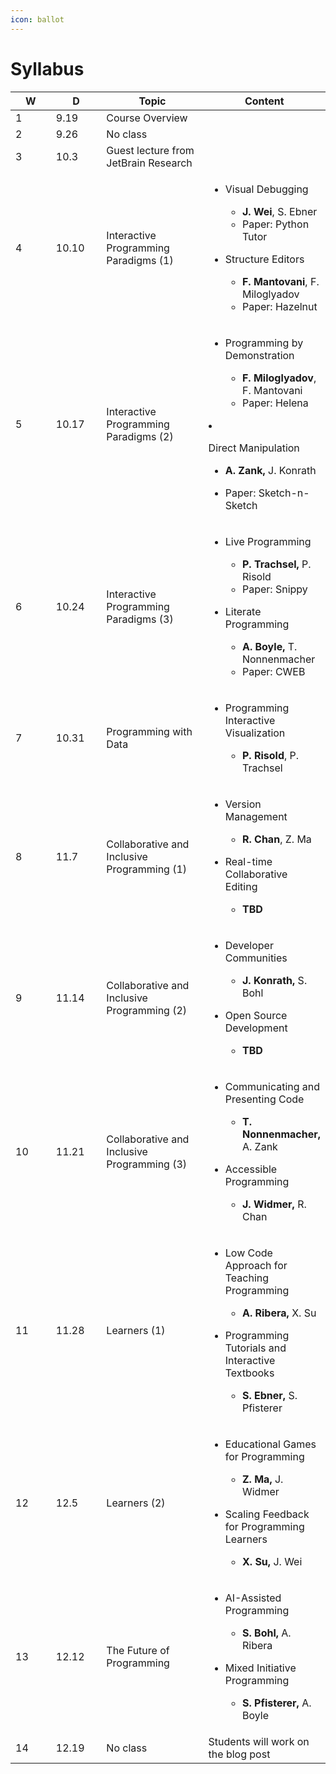 ```yaml
---
icon: ballot
---
```


# Syllabus

<table><thead><tr><th width="72" data-type="number">W</th><th width="80">D</th><th width="185">Topic</th><th>Content</th></tr></thead><tbody><tr><td>1</td><td>9.19</td><td>Course Overview</td><td></td></tr><tr><td>2</td><td>9.26</td><td>No class</td><td></td></tr><tr><td>3</td><td>10.3</td><td>Guest lecture from JetBrain Research</td><td></td></tr><tr><td>4</td><td>10.10</td><td>Interactive Programming Paradigms (1)</td><td><ul><li><p>Visual Debugging </p><ul><li><strong>J. Wei</strong>, S. Ebner</li></ul><ul><li>Paper: Python Tutor</li></ul></li><li><p>Structure Editors</p><ul><li><strong>F. Mantovani</strong>, F. Miloglyadov</li></ul><ul><li>Paper: Hazelnut</li></ul></li></ul></td></tr><tr><td>5</td><td>10.17</td><td>Interactive Programming Paradigms (2)</td><td><ul><li><p>Programming by Demonstration </p><ul><li><strong>F. Miloglyadov</strong>, F. Mantovani</li></ul><ul><li>Paper: Helena</li></ul></li></ul></li><li><p>Direct Manipulation</p><ul><li><strong>A. Zank,</strong> J. Konrath</li></ul><ul><li>Paper: Sketch-n-Sketch</li></ul></li></ul></td></tr><tr><td>6</td><td>10.24</td><td>Interactive Programming Paradigms (3)</td><td><ul><li><p>Live Programming </p><ul><li><strong>P. Trachsel,</strong> P. Risold</li></ul><ul><li>Paper: Snippy</li></ul></li><li><p>Literate Programming</p><ul><li><strong>A. Boyle,</strong> T. Nonnenmacher</li></ul><ul><li>Paper: CWEB</li></ul></li></ul></td></tr><tr><td>7</td><td>10.31</td><td>Programming with Data</td><td><ul><li><p>Programming Interactive Visualization</p><ul><li><strong>P. Risold</strong>, P. Trachsel</li></ul></li></ul></td></tr><tr><td>8</td><td>11.7</td><td>Collaborative and Inclusive Programming (1)</td><td><ul><li><p>Version Management </p><ul><li><strong>R. Chan</strong>, Z. Ma</li></ul></li><li><p>Real-time Collaborative Editing</p><ul><li><strong>TBD</strong></li></ul></li></ul></td></tr><tr><td>9</td><td>11.14</td><td>Collaborative and Inclusive Programming (2)</td><td><ul><li><p>Developer Communities </p><ul><li><strong>J. Konrath,</strong> S. Bohl</li></ul></li><li><p>Open Source Development</p><ul><li><strong>TBD</strong></li></ul></li></ul></td></tr><tr><td>10</td><td>11.21</td><td>Collaborative and Inclusive Programming (3)</td><td><ul><li><p>Communicating and Presenting Code </p><ul><li><strong>T. Nonnenmacher,</strong> A. Zank</li></ul></li><li><p>Accessible Programming</p><ul><li><strong>J. Widmer,</strong> R. Chan</li></ul></li></ul></td></tr><tr><td>11</td><td>11.28</td><td>Learners (1)</td><td><ul><li><p>Low Code Approach for Teaching Programming </p><ul><li><strong>A. Ribera,</strong> X. Su</li></ul></li><li><p>Programming Tutorials and Interactive Textbooks</p><ul><li><strong>S. Ebner,</strong> S. Pfisterer</li></ul></li></ul></td></tr><tr><td>12</td><td>12.5</td><td>Learners (2)</td><td><ul><li><p>Educational Games for Programming </p><ul><li><strong>Z. Ma,</strong> J. Widmer</li></ul></li><li><p>Scaling Feedback for Programming Learners</p><ul><li><strong>X. Su,</strong> J. Wei</li></ul></li></ul></td></tr><tr><td>13</td><td>12.12</td><td>The Future of Programming</td><td><ul><li><p>AI-Assisted Programming </p><ul><li><strong>S. Bohl,</strong> A. Ribera</li></ul></li><li><p>Mixed Initiative Programming</p><ul><li><strong>S. Pfisterer,</strong> A. Boyle</li></ul></li></ul></td></tr><tr><td>14</td><td>12.19</td><td>No class</td><td>Students will work on the blog post</td></tr></tbody></table>
